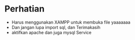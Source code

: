 # Perhatian

- Harus menggunakan XAMPP untuk membuka file yaaaaaaa
- Dan jangan lupa import sql, dan Terimakasih
- aktifkan apache dan juga mysql Service
